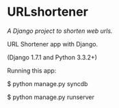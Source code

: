 # URLshortener
*A Django project to shorten web urls.*

URL Shortener app with Django.

(Django 1.7.1 and Python 3.3.2+)

Running this app:

$ python manage.py syncdb 

$ python manage.py runserver
